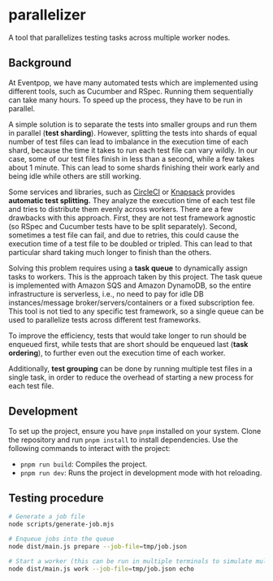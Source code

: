 # parallelizer

A tool that parallelizes testing tasks across multiple worker nodes.

## Background

At Eventpop, we have many automated tests which are implemented using different tools, such as Cucumber and RSpec. Running them sequentially can take many hours. To speed up the process, they have to be run in parallel.

A simple solution is to separate the tests into smaller groups and run them in parallel (**test sharding**). However, splitting the tests into shards of equal number of test files can lead to imbalance in the execution time of each shard, because the time it takes to run each test file can vary wildly. In our case, some of our test files finish in less than a second, while a few takes about 1 minute. This can lead to some shards finishing their work early and being idle while others are still working.

Some services and libraries, such as [CircleCI](https://circleci.com/docs/parallelism-faster-jobs/) or [Knapsack](https://github.com/KnapsackPro/knapsack) provides **automatic test splitting.** They analyze the execution time of each test file and tries to distribute them evenly across workers. There are a few drawbacks with this approach. First, they are not test framework agnostic (so RSpec and Cucumber tests have to be split separately). Second, sometimes a test file can fail, and due to retries, this could cause the execution time of a test file to be doubled or tripled. This can lead to that particular shard taking much longer to finish than the others.

Solving this problem requires using a **task queue** to dynamically assign tasks to workers. This is the approach taken by this project. The task queue is implemented with Amazon SQS and Amazon DynamoDB, so the entire infrastructure is serverless, i.e., no need to pay for idle DB instances/message broker/servers/containers or a fixed subscription fee. This tool is not tied to any specific test framework, so a single queue can be used to parallelize tests across different test frameworks.

To improve the efficiency, tests that would take longer to run should be enqueued first, while tests that are short should be enqueued last (**task ordering**), to further even out the execution time of each worker.

Additionally, **test grouping** can be done by running multiple test files in a single task, in order to reduce the overhead of starting a new process for each test file.

## Development

To set up the project, ensure you have `pnpm` installed on your system. Clone the repository and run `pnpm install` to install dependencies. Use the following commands to interact with the project:

- `pnpm run build`: Compiles the project.
- `pnpm run dev`: Runs the project in development mode with hot reloading.

## Testing procedure

```sh
# Generate a job file
node scripts/generate-job.mjs

# Enqueue jobs into the queue
node dist/main.js prepare --job-file=tmp/job.json

# Start a worker (this can be run in multiple terminals to simulate multiple workers)
node dist/main.js work --job-file=tmp/job.json echo
```
